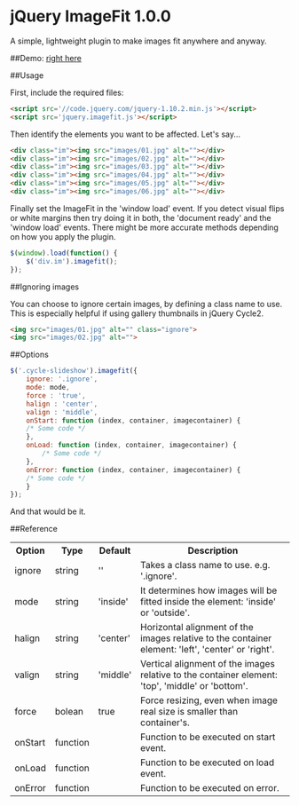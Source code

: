 jQuery ImageFit 1.0.0
=====================

A simple, lightweight plugin to make images fit anywhere and anyway.

##Demo: [right here](http://periplox.github.io/jquery.imagefit/)

##Usage

First, include the required files:
``` html
<script src='//code.jquery.com/jquery-1.10.2.min.js'></script>
<script src='jquery.imagefit.js'></script>
```

Then identify the elements you want to be affected. Let's say...
``` html
<div class="im"><img src="images/01.jpg" alt=""></div>
<div class="im"><img src="images/02.jpg" alt=""></div>
<div class="im"><img src="images/03.jpg" alt=""></div>
<div class="im"><img src="images/04.jpg" alt=""></div>
<div class="im"><img src="images/05.jpg" alt=""></div>
<div class="im"><img src="images/06.jpg" alt=""></div>
```

Finally set the ImageFit in the 'window load' event. If you detect visual flips or white margins then try doing it in both, the 'document ready' and the 'window load' events. There might be more accurate methods depending on how you apply the plugin.
``` javascript
$(window).load(function() {
	$('div.im').imagefit();
});
```

##Ignoring images

You can choose to ignore certain images, by defining a class name to use. This is especially helpful if using gallery thumbnails in jQuery Cycle2.
``` html
<img src="images/01.jpg" alt="" class="ignore">
<img src="images/02.jpg" alt="">
```
##Options

``` javascript
$('.cycle-slideshow').imagefit({
    ignore: '.ignore',
    mode: mode,
    force : 'true',
    halign : 'center',
    valign : 'middle',
    onStart: function (index, container, imagecontainer) {
	/* Some code */
    },
    onLoad: function (index, container, imagecontainer) {
    	/* Some code */
    },
    onError: function (index, container, imagecontainer) {
	/* Some code */
    }
});
```

And that would be it.

##Reference

<table>

 <tr>
    <th>Option</th>
    <th>Type</th>
    <th>Default</th>
    <th>Description</th>
 </tr>

<tr>
    <td>ignore</td>
    <td>string</td>
    <td>''</td>
    <td>Takes a class name to use. e.g. '.ignore'.</td>
 </tr>

 <tr>
    <td>mode</td>
    <td>string</td>
    <td>'inside'</td>
    <td>It determines how images will be fitted inside the element: 'inside' or 'outside'.</td>
 </tr>
  
 <tr>
    <td>halign</td>
    <td>string</td>
    <td>'center'</td>
    <td>Horizontal alignment of the images relative to the container element: 'left', 'center' or 'right'.</td>
 </tr>
 
 <tr>
    <td>valign</td>
    <td>string</td>
    <td>'middle'</td>
    <td>Vertical alignment of the images relative to the container element: 'top', 'middle' or 'bottom'.</td>
 </tr>

 <tr>
    <td>force</td>
    <td>bolean</td>
    <td>true</td>
    <td>Force resizing, even when image real size is smaller than container's.</td>
 </tr>
 
 <tr>
    <td>onStart</td>
    <td>function</td>
    <td></td>
    <td>Function to be executed on start event.</td>
 </tr>

 <tr>
    <td>onLoad</td>
    <td>function</td>
    <td></td>
    <td>Function to be executed on load event.</td>
 </tr>

 <tr>
    <td>onError</td>
    <td>function</td>
    <td></td>
    <td>Function to be executed on error.</td>
 </tr>

</table>

